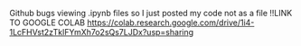 Github bugs viewing .ipynb files so I just posted my code not as a file
!!LINK TO GOOGLE COLAB https://colab.research.google.com/drive/1i4-1LcFHVst2zTklFYmXh7o2sQs7LJDx?usp=sharing
